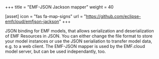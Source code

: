 +++
title = "EMF-JSON Jackson mapper"
weight = 40

[asset]
  icon = "fas fa-map-signs"
  url = "https://github.com/eclipse-emfcloud/emfjson-jackson"
+++

JSON binding for EMF models, that allows serialization and deserialization of EMF Resources in JSON. You can either change the file format to store your model instances or use the JSON serialiation to transfer model data, e.g. to a web client. The EMF-JSON mapper is used by the EMF.cloud model server, but can be used independantly, too.